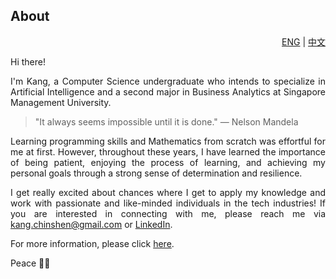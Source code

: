 ## About

<div align="right"> <a href="https://github.com/cskang0121/cskang0121/blob/main/README.md">ENG</a> | <a href="https://github.com/cskang0121/cskang0121/blob/main/README_CN.md">中文</a></div>                                                                                                                             
<div style="text-align: justify"> 

<p>Hi there!

I'm Kang, a Computer Science undergraduate who intends to specialize in Artificial Intelligence and a second major in Business Analytics at Singapore Management University. </p>

> "It always seems impossible until it is done." ― Nelson Mandela 

<p> Learning programming skills and Mathematics from scratch was effortful for me at first. However, throughout these years, I have learned the importance of being patient, enjoying the process of learning, and achieving my personal goals through a strong sense of determination and resilience.

I get really excited about chances where I get to apply my knowledge and work with passionate and like-minded individuals in the tech industries! If you are interested in connecting with me, please reach me via kang.chinshen@gmail.com or [LinkedIn](https://www.linkedin.com/in/chinshenkang/). 

For more information, please click [here](https://github.com/cskang0121/cskang0121).

Peace ✌🏻 </p> 
  
</div>  
